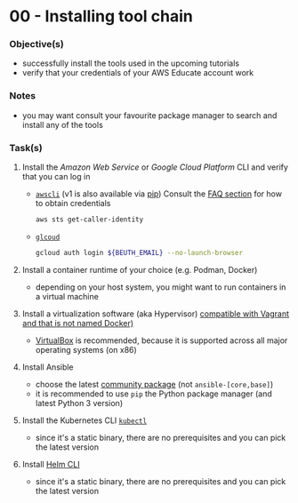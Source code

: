 00 - Installing tool chain
==========================


### Objective(s)

* successfully install the tools used in the upcoming tutorials
* verify that your credentials of your AWS Educate account work


### Notes

* you may want consult your favourite package manager to search and install any of the tools


### Task(s)

1. Install the *Amazon Web Service* or *Google Cloud Platform* CLI and verify that you can log in

    * [`awscli`](https://docs.aws.amazon.com/cli/latest/userguide/cli-chap-install.html) (v1 is also available via [pip](https://pypi.org/project/awscli/))
      Consult the [FAQ section](https://github.com/lucendio/lecture-devops-materials/blob/master/faq.md#4-how-do-i-get-access-to-aws-and-unlock-aws-educate-credits)
      for how to obtain credentials

      ```bash
      aws sts get-caller-identity
      ```

    * [`glcoud`](https://cloud.google.com/sdk/docs/install)

      ```bash
      gcloud auth login ${BEUTH_EMAIL} --no-launch-browser 
      ```

2. Install a container runtime of your choice (e.g. Podman, Docker)

    * depending on your host system, you might want to run containers in a virtual machine


3. Install a virtualization software (aka Hypervisor) [compatible with Vagrant and that is not named Docker)](https://www.vagrantup.com/docs/providers)

    * [VirtualBox](https://www.virtualbox.org/wiki/Downloads) is recommended, because it is supported across all major
      operating systems (on x86)


4. Install Ansible

    * choose the latest [community package](https://docs.ansible.com/ansible/latest/installation_guide/intro_installation.html#installing-the-ansible-community-package)
      (not `ansible-[core,base]`)
    * it is recommended to use `pip` the Python package manager (and latest Python 3 version)


5. Install the Kubernetes CLI [`kubectl`](https://kubernetes.io/docs/tasks/tools/#kubectl)

    * since it's a static binary, there are no prerequisites and you can pick the latest version


6. Install [Helm CLI](https://helm.sh/docs/intro/install/)

    * since it's a static binary, there are no prerequisites and you can pick the latest version
